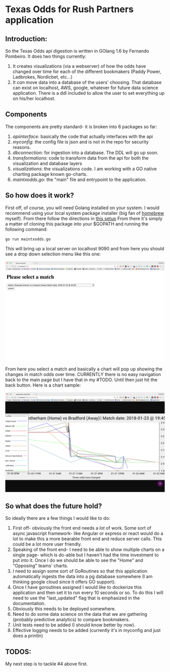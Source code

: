 # Texas Odds for Rush Partners application

## Introduction:
So the Texas Odds api digestion is written in GOlang 1.6 by Fernando Pombeiro. It does two things currently: 
1. It creates visualizations (via a webserver) of how the odds have changed over time for each of the different bookmakers (Paddy Power, Ladbrokes, Nordicbet, etc...)
2. It _can_ move data into a database of the users' choosing. That database can exist on localhost, AWS, google, whatever for future data science application. There is a ddl included to allow the user to set everything up on his/her localhost.

## Components 
The components are pretty standard- it is broken into 6 packages so far:
1. *apiinterface*: basically the code that actually interfaces with the api
2. *myconfig*: the config file is json and is not in the repo for security reasons.
3. *dbconnection*: for ingestion into a database. The DDL will go up soon.
4. *transformations*: code to transform data from the api for both the visualization and database layers
5. *visualizations*: the visualizations code. I am working with a GO native charting package known go-charts. 
6. *maintxodds.go*: the "main" file and entrypoint to the application.

## So how does it work?
First off, of course, you will need Golang installed on your system. I would recommend using your local system package installer (big fan of [homebrew](https://brew.sh/) myself). From there follow the directions in [this setup](https://golang.org/doc/install)
From there it's simply a matter of cloning this package into your $GOPATH and running the following command: 
```
go run maintxodds.go
```
This will bring up a local server on localhost 9090 and from here you should see a drop down selection menu like this one:

![selectmatch](selectmatch.png)

From here you select a match and basically a chart will pop up showing the changes in match odds over time.
CURRENTLY there is no easy navigation back to the main page but I have that in my #TODO. Until then just hit the back button. 
Here is a chart sample:

![samplechart](samplechart.png)

## So what does the future hold? 
So ideally there are a few things I would like to do: 
1. First off- obviously the front end needs a _lot_ of work. Some sort of async javascript framework- like Angular or express or react would do a lot to make this a more bearable front end and reduce server calls. This could be a lot more user friendly.
2. Speaking of the front end- I need to be able to show multiple charts on a single page- which is do-able but I haven't had the time investment to put into it. Once I do we should be able to see the "Home" and "Opposing" teams' charts. 
3. I need to assign some sort of GoRoutines so that this application automatically ingests the data into a pg database somewhere (I am thinking google cloud since it offers GO support). 
4. Once I have goroutines assigned I would like to dockerize this application and then set it to run every 10 seconds or so. To do this I will need to use the "last_updated" flag that is emphasized in the documentation.
5. Obviously this needs to be deployed somewhere. 
6. Need to do some data science on the data that we are gathering (probably predictive analytics) to compare bookmakers.
7. Unit tests need to be added (I should know better by now). 
8. Effective logging needs to be added (currently it's in myconfig and just does a println)

## TODOS:
My next step is to tackle #4 above first. 
